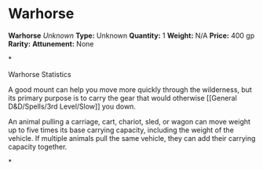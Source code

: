 # Warhorse

**Warhorse**
_Unknown_
**Type:** Unknown
**Quantity:** 1
**Weight:** N/A
**Price:** 400 gp
**Rarity:** 
**Attunement:** None

*<p>Warhorse Statistics

A good mount can help you move more quickly through the wilderness, but its primary purpose is to carry the gear that would otherwise [[General D&D/Spells/3rd Level/Slow]] you down.

An animal pulling a carriage, cart, chariot, sled, or wagon can move weight up to five times its base carrying capacity, including the weight of the vehicle. If multiple animals pull the same vehicle, they can add their carrying capacity together.</p>*